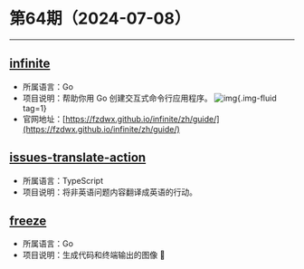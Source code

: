 # 第64期（2024-07-08）

---
## [infinite](https://github.com/fzdwx/infinite)
- 所属语言：Go
- 项目说明：帮助你用 Go 创建交互式命令行应用程序。
![img](https://mirror.ghproxy.com/https://raw.githubusercontent.com/xiaoxuan6/weekly/main/docs/static/images/2024-07-08/1720412235.png){.img-fluid tag=1}
- 官网地址：[https://fzdwx.github.io/infinite/zh/guide/](https://fzdwx.github.io/infinite/zh/guide/)

## [issues-translate-action](https://github.com/dromara/issues-translate-action)
- 所属语言：TypeScript
- 项目说明：将非英语问题内容翻译成英语的行动。

## [freeze](https://github.com/charmbracelet/freeze)
- 所属语言：Go
- 项目说明：生成代码和终端输出的图像 📸

